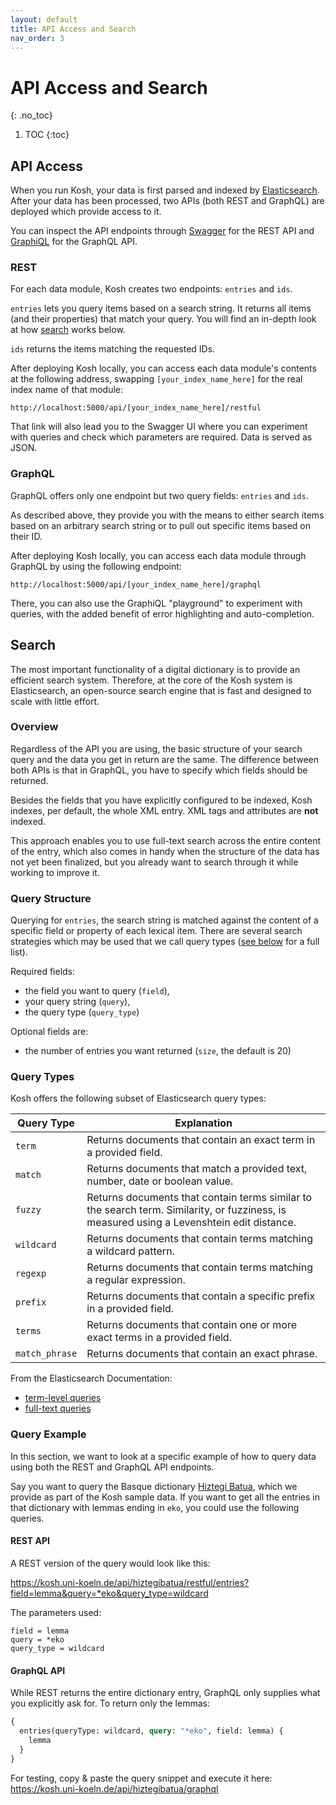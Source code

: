 ```yaml
---
layout: default
title: API Access and Search
nav_order: 3
---
```


# API Access and Search
{: .no_toc}

1. TOC
{:toc}

## API Access

When you run Kosh, your data is first parsed and indexed by [Elasticsearch](https://www.elastic.co/elasticsearch/). After your data has been processed, two APIs (both REST and GraphQL) are deployed which provide access to it.

You can inspect the API endpoints through [Swagger](https://swagger.io/) for the REST API and [GraphiQL](https://github.com/graphql/graphiql/blob/main/packages/graphiql/README.md) for the GraphQL API.

<!-- TODO: Add section with general info available through /api/id/ -->

### REST

For each data module, Kosh creates two endpoints: `entries` and `ids`.

`entries` lets you query items based on a search string. It returns all items (and their properties) that match your query. You will find an in-depth look at how [search](#search) works below.

`ids` returns the items matching the requested IDs.

After deploying Kosh locally, you can access each data module's contents at the following address, swapping `[your_index_name_here]` for the real index name of that module:

`http://localhost:5000/api/[your_index_name_here]/restful`

That link will also lead you to the Swagger UI where you can experiment with queries and check which parameters are required. Data is served as JSON.

### GraphQL

GraphQL offers only one endpoint but two query fields: `entries` and `ids`.

As described above, they provide you with the means to either search items based on an arbitrary search string or to pull out specific items based on their ID.

After deploying Kosh locally, you can access each data module through GraphQL by using the following endpoint:

`http://localhost:5000/api/[your_index_name_here]/graphql`

There, you can also use the GraphiQL "playground" to experiment with queries, with the added benefit of error highlighting and auto-completion.

## Search

The most important functionality of a digital dictionary is to provide an efficient search system. Therefore, at the core of the Kosh system is Elasticsearch, an open-source search engine that is fast and designed to scale with little effort.

### Overview

Regardless of the API you are using, the basic structure of your search query and the data you get in return are the same. The difference between both APIs is that in GraphQL, you have to specify which fields should be returned.

Besides the fields that you have explicitly configured to be indexed, Kosh indexes, per default, the whole XML entry. XML tags and attributes are **not** indexed.

This approach enables you to use full-text search across the entire content of the entry, which also comes in handy when the structure of the data has not yet been finalized, but you already want to search through it while working to improve it.

### Query Structure

Querying for `entries`, the search string is matched against the content of a specific field or property of each lexical item. There are several search strategies which may be used that we call query types ([see below](#query-types) for a full list).

Required fields: 
* the field you want to query (`field`), 
* your query string (`query`), 
* the query type (`query_type`)

Optional fields are: 
* the number of entries you want returned (`size`, the default is 20)

### Query Types

Kosh offers the following subset of Elasticsearch query types:

| Query Type | Explanation |
|---|---|
| `term` | Returns documents that contain an exact term in a provided field. |
| `match` | Returns documents that match a provided text, number, date or boolean value. |
| `fuzzy` | Returns documents that contain terms similar to the search term. Similarity, or fuzziness, is measured using a Levenshtein edit distance. |
| `wildcard` | Returns documents that contain terms matching a wildcard pattern. |
| `regexp` | Returns documents that contain terms matching a regular expression. |
| `prefix` | Returns documents that contain a specific prefix in a provided field. |
| `terms` | Returns documents that contain one or more exact terms in a provided field. |
| `match_phrase` | Returns documents that contain an exact phrase. |

From the Elasticsearch Documentation:
* [term-level queries](https://www.elastic.co/guide/en/elasticsearch/reference/current/term-level-queries.html)
* [full-text queries](https://www.elastic.co/guide/en/elasticsearch/reference/current/full-text-queries.html)

### Query Example

In this section, we want to look at a specific example of how to query data using both the REST and GraphQL API endpoints.

Say you want to query the Basque dictionary [Hiztegi Batua](/implementations/kosh_data.md#hiztegi-batua-basque), which we provide as part of the Kosh sample data. 
If you want to get all the entries in that dictionary with lemmas ending in `eko`, you could use the following queries.

#### REST API

A REST version of the query would look like this:

<https://kosh.uni-koeln.de/api/hiztegibatua/restful/entries?field=lemma&query=*eko&query_type=wildcard>

The parameters used:
```
field = lemma
query = *eko
query_type = wildcard
```

#### GraphQL API

While REST returns the entire dictionary entry, GraphQL only supplies what you explicitly ask for. 
To return only the lemmas:

```graphql
{
  entries(queryType: wildcard, query: "*eko", field: lemma) {
    lemma
  }
}
```

For testing, copy & paste the query snippet and execute it here: <https://kosh.uni-koeln.de/api/hiztegibatua/graphql>
